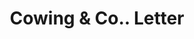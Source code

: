 ---
doi: 10.7916/D8JW9S0W
date_other: '1869'
date_other_textual: '1869'
form: correspondence
genre:
- Letters (correspondence)
name:
- Cowing & Co.
object_in_context_url: https://biggert.cul.columbia.edu/items/view/ave_biggert_01196
subject_hierarchical_geographic:
- Seneca Falls, New York, United States
subject_name:
- Cowing & Co.
title: Cowing & Co.. Letter
sort_title: Cowing & Co.. Letter
call_number: ave_biggert_01196
coordinates:
- 42.90861111111111,-76.79805555555555
pid: ave_biggert_01196
identifiers: ave_biggert_01196
canvas_id: ldpd:396459
permalink: "/items/ave_biggert_01196/"
layout: iiif-image-page
---